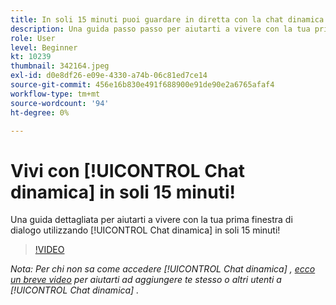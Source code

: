 ```yaml
---
title: In soli 15 minuti puoi guardare in diretta con la chat dinamica
description: Una guida passo passo per aiutarti a vivere con la tua prima finestra di dialogo utilizzando la chat dinamica in soli 15 minuti!
role: User
level: Beginner
kt: 10239
thumbnail: 342164.jpeg
exl-id: d0e8df26-e09e-4330-a74b-06c81ed7ce14
source-git-commit: 456e16b830e491f688900e91de90e2a6765afaf4
workflow-type: tm+mt
source-wordcount: '94'
ht-degree: 0%

---
```


# Vivi con [!UICONTROL Chat dinamica]  in soli 15 minuti!

Una guida dettagliata per aiutarti a vivere con la tua prima finestra di dialogo utilizzando [!UICONTROL Chat dinamica]  in soli 15 minuti!

>[!VIDEO](https://video.tv.adobe.com/v/342164/?quality=12&learn=on)

*Nota: Per chi non sa come accedere [!UICONTROL Chat dinamica] , [ecco un breve video](https://experienceleague.adobe.com/docs/marketo-learn/tutorials/dynamic-chat/user-management.html?lang=en) per aiutarti ad aggiungere te stesso o altri utenti a [!UICONTROL Chat dinamica] .*
